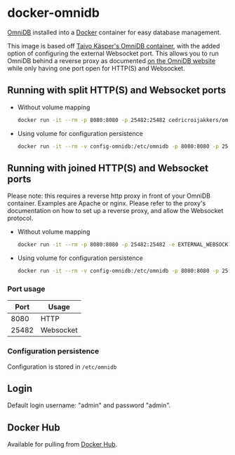 # docker-omnidb
[OmniDB](https://www.omnidb.org/en/) installed into a [Docker](https://www.docker.com/) container for easy database management.

This image is based off [Taivo Käsper's OmniDB container](https://github.com/taivokasper/docker-omnidb), with the added option of configuring the external Websocket port. This allows you to run OmniDB behind a reverse proxy as documented [on the OmniDB website](https://omnidb.org/en/documentation-en/19-deploying-omnidb-server) while only having one port open for HTTP(S) and Websocket.

## Running with split HTTP(S) and Websocket ports

* Without volume mapping
    ```bash
    docker run -it --rm -p 8080:8080 -p 25482:25482 cedricroijakkers/omnidb
    ```
* Using volume for configuration persistence
    ```bash
    docker run -it --rm -v config-omnidb:/etc/omnidb -p 8080:8080 -p 25482:25482 cedricroijakkers/omnidb
    ```

## Running with joined HTTP(S) and Websocket ports

Please note: this requires a reverse http proxy in front of your OmniDB container. Examples are Apache or nginx. Please refer to the proxy's documentation on how to set up a reverse proxy, and allow the Websocket protocol.

* Without volume mapping
    ```bash
    docker run -it --rm -p 8080:8080 -p 25482:25482 -e EXTERNAL_WEBSOCKET_PORT=8080 cedricroijakkers/omnidb
    ```
* Using volume for configuration persistence
    ```bash
    docker run -it --rm -v config-omnidb:/etc/omnidb -p 8080:8080 -p 25482:25482 -e EXTERNAL_WEBSOCKET_PORT=8080 cedricroijakkers/omnidb
    ```

### Port usage

| Port | Usage |
| ---- | ----- |
| 8080 | HTTP  |
| 25482 | Websocket |

### Configuration persistence

Configuration is stored in `/etc/omnidb`

## Login
Default login username: "admin" and password "admin".

## Docker Hub
Available for pulling from [Docker Hub](https://hub.docker.com/r/cedricroijakkers/omnidb/).
